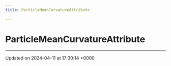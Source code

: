 ```yaml
---
title: ParticleMeanCurvatureAttribute

---
```


# ParticleMeanCurvatureAttribute





-------------------------------

Updated on 2024-04-11 at 17:30:14 +0000
